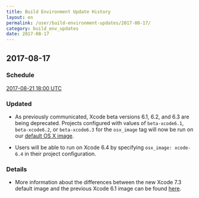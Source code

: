```yaml
---
title: Build Environment Update History
layout: en
permalink: /user/build-environment-updates/2017-08-17/
category: build_env_updates
date: 2017-08-17
---
```


## 2017-08-17

### Schedule

[2017-08-21 18:00 UTC](http://everytimezone.com/#2017-8-21,360,c8l)

### Updated

- As previously communicated, Xcode beta versions 6.1, 6.2, and 6.3 are being deprecated. 
Projects configured with values of `beta-xcode6.1`, `beta-xcode6.2`, or `beta-xcode6.3` 
for the `osx_image` tag will now be run on our [default OS X image](https://docs.travis-ci.com/user/reference/osx/#OS-X-Version).

- Users will be able to run on Xcode 6.4 by specifying `osx_image: xcode-6.4` in
their project configuration.

### Details

- More information about the differences between the new Xcode 7.3 default image and
the previous Xcode 6.1 image can be found [here](https://blog.travis-ci.com/2016-10-04-osx-73-default-image-live/).
